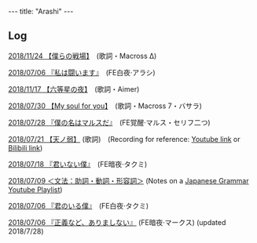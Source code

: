 --- title: "Arashi" ---


## Log

[2018/11/24 【僕らの戦場】](/posts/20181124_senjou.html)　(歌詞・Macross Δ)

[2018/07/06 『私は闘います』](/posts/20181117_6clear.html)　(FE白夜·アラシ)

[2018/11/17 【六等星の夜】](/posts/20181117_roku.html)　(歌詞・Aimer)

[2018/07/30 【My soul for you】](/posts/20180730_my_soul.html)　(歌詞・Macross 7・バサラ)

[2018/07/28 『僕の名はマルスだ』](/posts/20180728_marth.html)　(FE覚醒·マルス・セリフ二つ)

[2018/07/21 【天ノ弱】](/posts/20180721_yowa.html) (歌詞)　(Recording for reference: [Youtube link](https://youtu.be/EoxRhxsTmNg) or [Bilibili link](https://www.bilibili.com/video/av7200271/))

[2018/07/18 『君いない僕』](/posts/20180718_sawaruna.html)　(FE暗夜·タクミ)

[2018/07/09 ＜文法：助詞・動詞・形容詞＞](/posts/20180709_JG1.html) (Notes on a [Japanese Grammar Youtube Playlist](https://www.youtube.com/playlist?list=PLINFE8v4DOhtUkvfx3UrJ8CwD9U7xWbZA))

[2018/07/06 『君のいる僕』](/posts/20180706_kimi.html)　(FE白夜·タクミ)

[2018/07/06 『正義など、ありましない』](/posts/20180706_seigi.html) (FE暗夜·マークス) (updated 2018/7/28)
